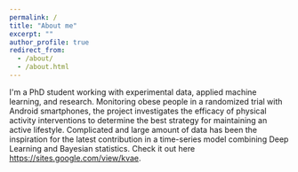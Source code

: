 ```yaml
---
permalink: /
title: "About me"
excerpt: ""
author_profile: true
redirect_from: 
  - /about/
  - /about.html
---
```

I'm a PhD student working with experimental data, applied machine learning, and research. Monitoring obese people in a randomized trial with Android smartphones, the project investigates the efficacy of physical activity interventions to determine the best strategy for maintaining an active lifestyle. Complicated and large amount of data has been the inspiration for the latest contribution in a time-series model combining Deep Learning and Bayesian statistics. Check it out here https://sites.google.com/view/kvae.